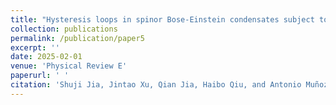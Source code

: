 ```yaml
---
title: "Hysteresis loops in spinor Bose-Einstein condensates subject to synthetic gauge fields"
collection: publications
permalink: /publication/paper5
excerpt: ''
date: 2025-02-01
venue: 'Physical Review E'
paperurl: ' '
citation: 'Shuji Jia, Jintao Xu, Qian Jia, Haibo Qiu, and Antonio Muñoz. (2025). &quot;Hysteresis loops in spinor Bose-Einstein condensates subject to synthetic gauge fields.&quot; <i>Phys. Rev. E</i>. 111, 014217.'
---
```




